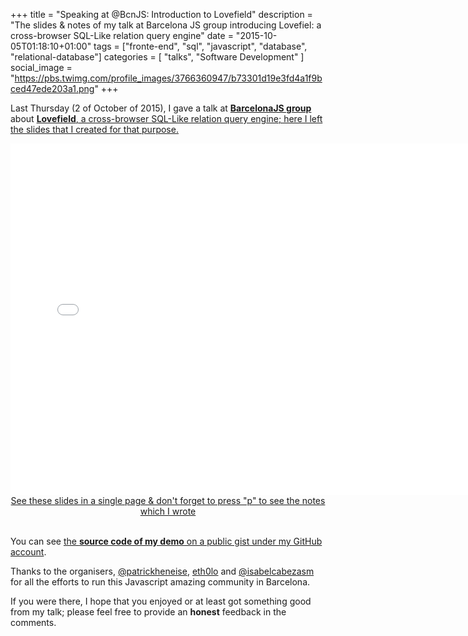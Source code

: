 +++
title = "Speaking at @BcnJS: Introduction to Lovefield"
description = "The slides & notes of my talk at Barcelona JS group introducing Lovefiel: a cross-browser SQL-Like relation query engine"
date = "2015-10-05T01:18:10+01:00"
tags = ["fronte-end", "sql", "javascript", "database", "relational-database"]
categories = [
  "talks",
  "Software Development"
]
social_image = "https://pbs.twimg.com/profile_images/3766360947/b73301d19e3fd4a1f9bced47ede203a1.png"
+++

Last Thursday (2 of October of 2015), I gave a talk at <a href="http://barcelonajs.org/" target="_blank">__BarcelonaJS group__</a> about <a href="https://google.github.io/lovefield/" target="_blank">__Lovefield__, a cross-browser SQL-Like relation query engine; here I left the slides that I created for that purpose.

<div style="margin: auto; text-align: center;">
  <iframe width="750" height="563" frameborder="0" scrolling="no" marginheight="0" marginwidth="0" src="/slides/bcnjs-201510/"
    <p>Your browser doesn't support iframes</p>
  </iframe>
  <br>
  <a href="/slides/bcnjs-201510/" target="_blank">See these slides in a single page & don't forget to press "p" to see the notes which I wrote</a>
</div>
<br>

You can see <a href="https://gist.github.com/ifraixedes/485329b7d46531e50e23" target="_blank" rel="nofollow">the __source code of my demo__ on a public gist under my GitHub account</a>.

Thanks to the organisers, <a href="https://twitter.com/patrickheneise" target="_blank" rel="nofollow" title="Patrick Heneise">@patrickheneise</a>, <a href="https://twitter.com/eth0lo" target="_blank" rel="nofollow" title="Jean Carlos Meninno">eth0lo</a> and <a href="https://twitter.com/isabelcabezasm" target="_blank" rel="nofollow" title="Isabel Cabezas">@isabelcabezasm</a> for all the efforts to run this Javascript amazing community in Barcelona.

If you were there, I hope that you enjoyed or at least got something good from my talk; please feel free to provide an __honest__ feedback in the comments.

